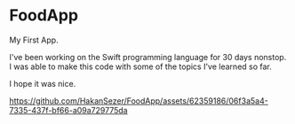 # FoodApp

My First App.

I've been working on the Swift programming language for 30 days nonstop.
I was able to make this code with some of the topics I've learned so far.

I hope it was nice.


https://github.com/HakanSezer/FoodApp/assets/62359186/06f3a5a4-7335-437f-bf66-a09a729775da

